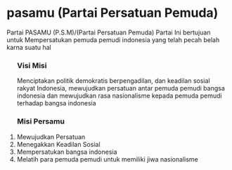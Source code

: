 # pasamu (Partai Persatuan Pemuda)

<p>
  Partai PASAMU (P.S.M)/(Partai Persatuan Pemuda) Partai Ini bertujuan untuk Mempersatukan pemuda pemudi indonesia yang telah pecah belah karna suatu hal 
</p>

<ul>
  <h3>Visi Misi</h3>
  <p>
    Menciptakan politik demokratis berpengadilan, dan keadilan sosial rakyat Indonesia, mewujudkan persatuan antar pemuda pemudi bangsa indonesia dan mewujudkan rasa nasionalisme kepada pemuda pemudi terhadap bangsa indonesia 
  </p>
</ul>

<ul>
  <h3>Misi Persamu</h3>
  <li type="1">Mewujudkan Persatuan</li>
  <li type="1">Menegakkan Keadilan Sosial</li>
  <li type="1">Mempersatukan bangsa indonesia</li>
  <li type="1">Melatih para pemuda pemudi untuk memiliki jiwa nasionalisme</li>
</ul>
